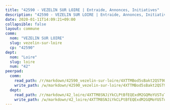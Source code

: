```yaml
---
title: "42590 - VEZELIN SUR LOIRE | Entraide, Annonces, Initiatives"
description: "42590 - VEZELIN SUR LOIRE | Entraide, Annonces, Initiatives"
date: 2020-01-11T14:09:21+09:00
collapsible: false
layout: commune
comm:
  nom: "VEZELIN SUR LOIRE"
  slug: vezelin-sur-loire
  cp: "42590"
dept:
  nom: "Loire"
  slug: loire
  num: "42"
peerpad:
  comm:
    read_path: /r/markdown/42590_vezelin-sur-loire/4XTTMBod5sBakt2QST9UZ9rSvNSZSVoaHksfYMEUpauVexgxp
    write_path: /w/markdown/42590_vezelin-sur-loire/4XTTMBod5sBakt2QST9UZ9rSvNSZSVoaHksfYMEUpauVexgxp-K3TgUUdupJGPJa5okmbxSoMYkg4QFpW7WqEDvZxH2zJQ8fAAjtedVxTZuAs1N89CYdzdW6SXmCBn364X1uZM5Moga1JD18qDLmC8BJviG7H4pYxGSdA4Krv1SmABr2EezfqRM1G4
  dept:
    read_path: /r/markdown/42_loire/4XTTM8SNJiYkCLPtBfEQExdM2GQMoYUSTuTytLrQfQVaaYJeW
    write_path: /w/markdown/42_loire/4XTTM8SNJiYkCLPtBfEQExdM2GQMoYUSTuTytLrQfQVaaYJeW-K3TgUi5YJecchkttgL3M6Pu99u8hH2akRrHDb4XXZXATCvGiyzrNbe23fQbzNYiKWDR2re6vQN4Gxv5BQ2dayjGg1AqxtpHRtgi6cm74UeqjVtXM2ZJFa6mvBKTRc4s3X6tJYycN
---
```



